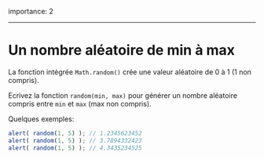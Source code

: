 importance: 2

---

# Un nombre aléatoire de min à max

La fonction intégrée `Math.random()` crée une valeur aléatoire de 0 à 1 (1 non compris).

Ecrivez la fonction `random(min, max)` pour générer un nombre aléatoire compris entre `min` et `max` (max non compris).

Quelques exemples:

```js
alert( random(1, 5) ); // 1.2345623452
alert( random(1, 5) ); // 3.7894332423
alert( random(1, 5) ); // 4.3435234525
```
